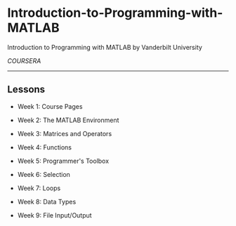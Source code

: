 # Introduction-to-Programming-with-MATLAB

Introduction to Programming with MATLAB
by Vanderbilt University

*COURSERA*
<hr>

<h2>Lessons</h2>

* Week 1: Course Pages

* Week 2: The MATLAB Environment

* Week 3: Matrices and Operators

* Week 4: Functions

* Week 5: Programmer's Toolbox

* Week 6: Selection

* Week 7: Loops

* Week 8: Data Types

* Week 9: File Input/Output
